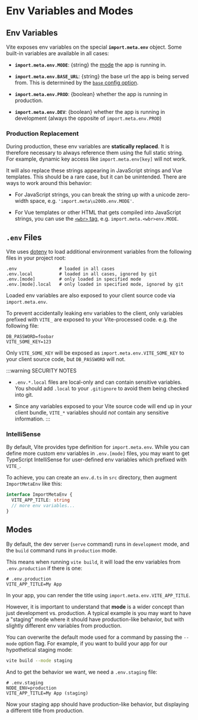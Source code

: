 # Env Variables and Modes

## Env Variables

Vite exposes env variables on the special **`import.meta.env`** object. Some built-in variables are available in all cases:

- **`import.meta.env.MODE`**: {string} the [mode](#modes) the app is running in.

- **`import.meta.env.BASE_URL`**: {string} the base url the app is being served from. This is determined by the [`base` config option](/config/#base).

- **`import.meta.env.PROD`**: {boolean} whether the app is running in production.

- **`import.meta.env.DEV`**: {boolean} whether the app is running in development (always the opposite of `import.meta.env.PROD`)

### Production Replacement

During production, these env variables are **statically replaced**. It is therefore necessary to always reference them using the full static string. For example, dynamic key access like `import.meta.env[key]` will not work.

It will also replace these strings appearing in JavaScript strings and Vue templates. This should be a rare case, but it can be unintended. There are ways to work around this behavior:

- For JavaScript strings, you can break the string up with a unicode zero-width space, e.g. `'import.meta\u200b.env.MODE'`.

- For Vue templates or other HTML that gets compiled into JavaScript strings, you can use the [`<wbr>` tag](https://developer.mozilla.org/en-US/docs/Web/HTML/Element/wbr), e.g. `import.meta.<wbr>env.MODE`.

## `.env` Files

Vite uses [dotenv](https://github.com/motdotla/dotenv) to load additional environment variables from the following files in your project root:

```
.env                # loaded in all cases
.env.local          # loaded in all cases, ignored by git
.env.[mode]         # only loaded in specified mode
.env.[mode].local   # only loaded in specified mode, ignored by git
```

Loaded env variables are also exposed to your client source code via `import.meta.env`.

To prevent accidentally leaking env variables to the client, only variables prefixed with `VITE_` are exposed to your Vite-processed code. e.g. the following file:

```
DB_PASSWORD=foobar
VITE_SOME_KEY=123
```

Only `VITE_SOME_KEY` will be exposed as `import.meta.env.VITE_SOME_KEY` to your client source code, but `DB_PASSWORD` will not.

:::warning SECURITY NOTES

- `.env.*.local` files are local-only and can contain sensitive variables. You should add `.local` to your `.gitignore` to avoid them being checked into git.

- Since any variables exposed to your Vite source code will end up in your client bundle, `VITE_*` variables should _not_ contain any sensitive information.
  :::

### IntelliSense

By default, Vite provides type definition for `import.meta.env`. While you can define more custom env variables in `.env.[mode]` files, you may want to get TypeScript IntelliSense for user-defined env variables which prefixed with `VITE_`.

To achieve, you can create an `env.d.ts` in `src` directory, then augment `ImportMetaEnv` like this:

```typescript
interface ImportMetaEnv {
  VITE_APP_TITLE: string
  // more env variables...
}
```

## Modes

By default, the dev server (`serve` command) runs in `development` mode, and the `build` command runs in `production` mode.

This means when running `vite build`, it will load the env variables from `.env.production` if there is one:

```
# .env.production
VITE_APP_TITLE=My App
```

In your app, you can render the title using `import.meta.env.VITE_APP_TITLE`.

However, it is important to understand that **mode** is a wider concept than just development vs. production. A typical example is you may want to have a "staging" mode where it should have production-like behavior, but with slightly different env variables from production.

You can overwrite the default mode used for a command by passing the `--mode` option flag. For example, if you want to build your app for our hypothetical staging mode:

```bash
vite build --mode staging
```

And to get the behavior we want, we need a `.env.staging` file:

```
# .env.staging
NODE_ENV=production
VITE_APP_TITLE=My App (staging)
```

Now your staging app should have production-like behavior, but displaying a different title from production.
